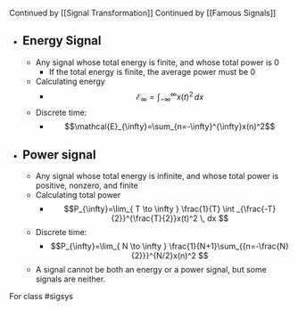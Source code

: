 Continued by [[Signal Transformation]]
Continued by [[Famous Signals]]
- ## Energy Signal
	- Any signal whose total energy is finite, and whose total power is 0
		- If the total energy is finite, the average power must be 0
	- Calculating energy
		- $$\mathcal{E}_{\infty}=\int _{-\infty}^{\infty}x(t)^2 \, dx $$
	- Discrete time:
		- $$\mathcal{E}_{\infty}=\sum_{n=-\infty}^{\infty}x(n)^2$$
- ## Power signal
	- Any signal whose total energy is infinite, and whose total power is positive, nonzero, and finite
	- Calculating total power
		- $$P_{\infty}=\lim_{ T \to \infty } \frac{1}{T} \int _{\frac{-T}{2}}^{\frac{T}{2}}x(t)^2 \, dx $$
	- Discrete time:
		- $$P_{\infty}=\lim_{ N \to \infty } \frac{1}{N+1}\sum_{{n=-\frac{N}{2}}}^{N/2}x(n)^2 $$
	- A signal cannot be both an energy or a power signal, but some signals are neither.

For class #sigsys
